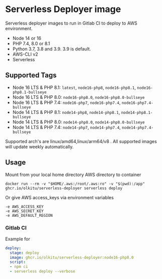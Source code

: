 # Serverless Deployer image

Serverless deployer images to run in Gitlab CI to deploy to AWS environment.

* Node 14 or 16
* PHP 7.4, 8.0 or 8.1
* Python 3.7, 3.8 and 3.9. 3.9 is default.
* AWS-CLI v2
* Serverless

## Supported Tags

* Node 16 LTS & PHP 8.1: `latest`, `node16-php8`, `node16-php8.1`, `node16-php8.1-bullseye`
* Node 16 LTS & PHP 8.0: `node16-php8.0`, `node16-php8.0-bullseye`
* Node 16 LTS & PHP 7.4: `node16-php7`, `node16-php7.4`, `node16-php7.4-bullseye`
* Node 14 LTS & PHP 8.1: `node14-php8`, `node14-php8.1`, `node14-php8.1-bullseye`
* Node 14 LTS & PHP 8.0: `node14-php8.0`, `node14-php8.0-bullseye`
* Node 14 LTS & PHP 7.4: `node14-php7`, `node14-php7.4`, `node14-php7.4-bullseye`

Supported arch's are linux/amd64,linux/arm64/v8 . All supported images will update weekly automatically.

## Usage

Mount from your local home directory AWS directory to container

```
docker run --rm -v "$HOME/.aws:/root/.aws:ro" -v "$(pwd):/app" ghcr.io/olkitu/serverless-deployer serverless deploy
```

Or give AWS access_keys via environment variables

```
-e AWS_ACCESS_KEY
-e AWS_SECRET_KEY
-e AWS_DEFAULT_REGION
```

### Gitlab CI

Example for

```yaml
deploy:
  stage: deploy
  image: ghcr.io/olkitu/serverless-deployer:node16-php8.0
  script:
  - npm ci
  - serverless deploy --verbose
```